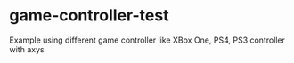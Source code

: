 # game-controller-test
 Example using different game controller like XBox One, PS4, PS3 controller with axys

